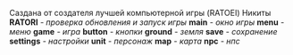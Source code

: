 Саздана от создателя лучшей компьютерной игры (RATOEI) Никиты
**RATORI** _- проверка обновления и запуск игры_
**main** _- окно игры_
**menu** _- меню_
**game** _- игра_
**button** _- кнопки_
**ground** _- земля_
**save** _- сохранение_
**settings** _- настройки_
**unit** _- персонаж_
**map** _- карта_
**npc** _- нпс_
